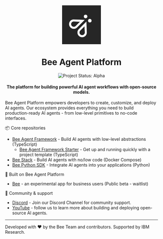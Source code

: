 <p align="center">
    <img alt="Bee Framework logo" src="./logo-dark.svg" height="128">
    <h1 align="center">Bee Agent Platform</h1>
</p>

<p align="center">
  <img align="cener" alt="Project Status: Alpha" src="https://img.shields.io/badge/Status-Alpha-red">

  <h4 align="center">The platform for building powerful AI agent workflows with open-source models.</h4>
</p>

Bee Agent Platform empowers developers to create, customize, and deploy AI agents. Our ecosystem provides everything you need to build production-ready AI agents - from low-level primitives to no-code interfaces.

📦 Core repositories

- [Bee Agent Framework](https://github.com/i-am-bee/bee-agent-framework) - Build AI agents with low-level abstractions (TypeScript)
  - [Bee Agent Framework Starter](https://github.com/i-am-bee/bee-agent-framework-starter) - Get up and running quickly with a project template (TypeScript)
- [Bee Stack](https://github.com/i-am-bee/bee-stack) - Build AI agents with no/low code (Docker Compose)
- [Bee Python SDK](https://github.com/i-am-bee/bee-python-sdk) - Integrate AI agents into your applications (Python)

🌟 Built on Bee Agent Platform

- [Bee](http://iambee.ai/) - an experimental app for business users  (Public beta - waitlist)

🤝 Community & support

- [Discord](https://discord.gg/NradeA6ZNF) - Join our Discord Channel for community support.
- [YouTube](https://www.youtube.com/@BeeAIAgents) - follow us to learn more about building and deploying open-source AI agents. 
---
Developed with ❤️ by the Bee Team and contributors. Supported by IBM Research.
